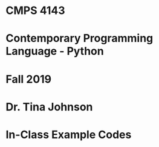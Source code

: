 # CMPS 4143
# Contemporary Programming Language - Python
# Fall 2019
# Dr. Tina Johnson
# In-Class Example Codes
